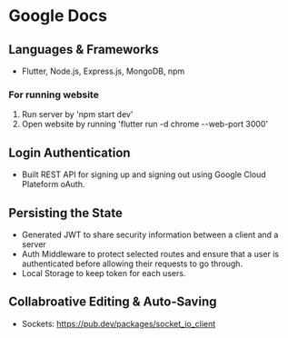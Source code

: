 # Google Docs

## Languages & Frameworks
- Flutter, Node.js, Express.js, MongoDB, npm

### For running website
1. Run server by 'npm start dev'
2. Open website by running 'flutter run -d chrome --web-port 3000'

## Login Authentication
- Built REST API for signing up and signing out using Google Cloud Plateform oAuth.

## Persisting the State
- Generated JWT to share security information between a client and a server
- Auth Middleware to protect selected routes and ensure that a user is authenticated before allowing their requests to go through.
- Local Storage to keep token for each users.

## Collabroative Editing & Auto-Saving
- Sockets: https://pub.dev/packages/socket_io_client
